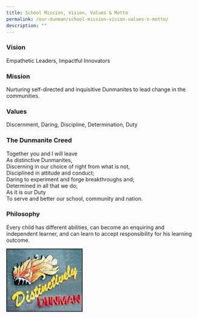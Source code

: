 ```yaml
---
title: School Mission, Vision, Values & Motto
permalink: /our-dunman/school-mission-vision-values-n-motto/
description: ""
---
```

### Vision

Empathetic Leaders, Impactful Innovators  


### Mission

Nurturing self-directed and inquisitive Dunmanites to lead change in the communities.

### Values

Discernment, Daring, Discipline, Determination, Duty

### The Dunmanite Creed

Together you and I will leave  
As distinctive Dunmanites,  
Discerning in our choice of right from what is not,  
Disciplined in attitude and conduct;  
Daring to experiment and forge breakthroughs and;  
Determined in all that we do;  
As it is our Duty  
To serve and better our school, community and nation.

### Philosophy

Every child has different abilities, can become an enquiring and independent learner, and can learn to accept responsibility for his learning outcome.

 <img src="/images/Our%20School/distinctively_dunman.jpg"
     style="width:40%">